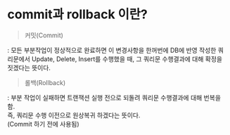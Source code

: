 # commit과 rollback 이란?

> 커밋(Commit)

: 모든 부분작업이 정상적으로 완료하면 이 변경사항을 한꺼번에 DB에 반영
작성한 쿼리문에서 Update, Delete, Insert를 수행했을 때, 그 쿼리문 수행결과에 대해 확정을 짓겠다는 뜻이다.

> 롤백(Rollback)

: 부분 작업이 실패하면 트랜잭션 실행 전으로 되돌려 쿼리문 수행결과에 대해 번복을 함.  
즉, 쿼리문 수행 이전으로 원상복귀 하겠다는 뜻이다.  
(Commit 하기 전에 사용됨)